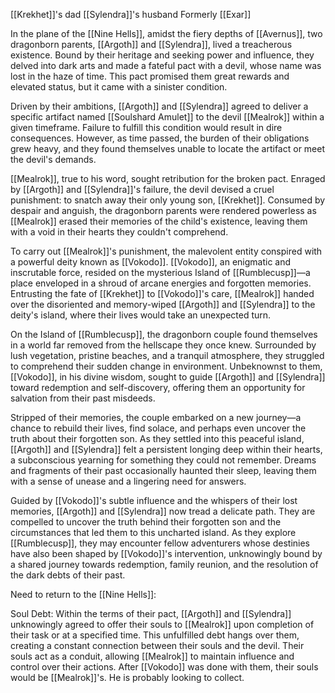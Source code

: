 [[Krekhet]]'s dad 
[[Sylendra]]'s husband
Formerly [[Exar]]

In the plane of the [[Nine Hells]], amidst the fiery depths of [[Avernus]], two dragonborn parents, [[Argoth]] and [[Sylendra]], lived a treacherous existence. Bound by their heritage and seeking power and influence, they delved into dark arts and made a fateful pact with a devil, whose name was lost in the haze of time. This pact promised them great rewards and elevated status, but it came with a sinister condition.

Driven by their ambitions, [[Argoth]] and [[Sylendra]] agreed to deliver a specific artifact named [[Soulshard Amulet]] to the devil [[Mealrok]] within a given timeframe. Failure to fulfill this condition would result in dire consequences. However, as time passed, the burden of their obligations grew heavy, and they found themselves unable to locate the artifact or meet the devil's demands.

[[Mealrok]], true to his word, sought retribution for the broken pact. Enraged by [[Argoth]] and [[Sylendra]]'s failure, the devil devised a cruel punishment: to snatch away their only young son, [[Krekhet]]. Consumed by despair and anguish, the dragonborn parents were rendered powerless as [[Mealrok]] erased their memories of the child's existence, leaving them with a void in their hearts they couldn't comprehend.

To carry out [[Mealrok]]'s punishment, the malevolent entity conspired with a powerful deity known as [[Vokodo]]. [[Vokodo]], an enigmatic and inscrutable force, resided on the mysterious Island of [[Rumblecusp]]—a place enveloped in a shroud of arcane energies and forgotten memories. Entrusting the fate of [[Krekhet]] to [[Vokodo]]'s care, [[Mealrok]] handed over the disoriented and memory-wiped [[Argoth]] and [[Sylendra]] to the deity's island, where their lives would take an unexpected turn.

On the Island of [[Rumblecusp]], the dragonborn couple found themselves in a world far removed from the hellscape they once knew. Surrounded by lush vegetation, pristine beaches, and a tranquil atmosphere, they struggled to comprehend their sudden change in environment. Unbeknownst to them, [[Vokodo]], in his divine wisdom, sought to guide [[Argoth]] and [[Sylendra]] toward redemption and self-discovery, offering them an opportunity for salvation from their past misdeeds. 

Stripped of their memories, the couple embarked on a new journey—a chance to rebuild their lives, find solace, and perhaps even uncover the truth about their forgotten son. As they settled into this peaceful island, [[Argoth]] and [[Sylendra]] felt a persistent longing deep within their hearts, a subconscious yearning for something they could not remember. Dreams and fragments of their past occasionally haunted their sleep, leaving them with a sense of unease and a lingering need for answers.

Guided by [[Vokodo]]'s subtle influence and the whispers of their lost memories, [[Argoth]] and [[Sylendra]] now tread a delicate path. They are compelled to uncover the truth behind their forgotten son and the circumstances that led them to this uncharted island. As they explore [[Rumblecusp]], they may encounter fellow adventurers whose destinies have also been shaped by [[Vokodo]]'s intervention, unknowingly bound by a shared journey towards redemption, family reunion, and the resolution of the dark debts of their past.

Need to return to the [[Nine Hells]]:

Soul Debt: Within the terms of their pact, [[Argoth]] and [[Sylendra]] unknowingly agreed to offer their souls to [[Mealrok]] upon completion of their task or at a specified time. This unfulfilled debt hangs over them, creating a constant connection between their souls and the devil. Their souls act as a conduit, allowing [[Mealrok]] to maintain influence and control over their actions. 
After [[Vokodo]] was done with them, their souls would be [[Mealrok]]'s. He is probably looking to collect.